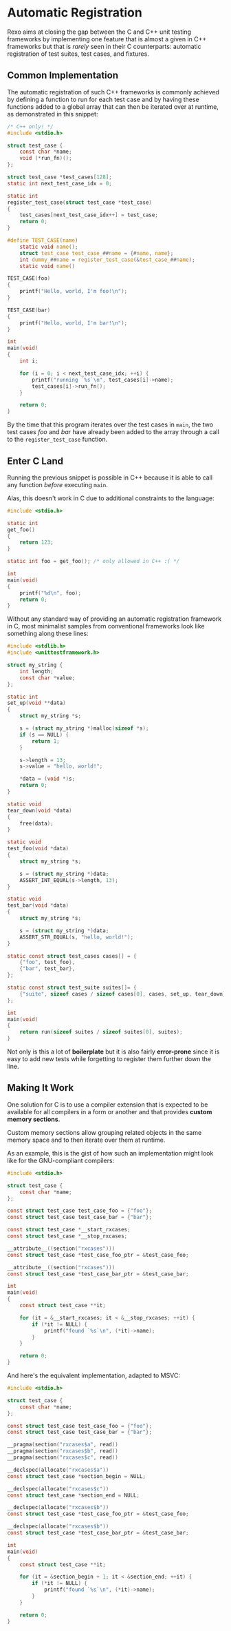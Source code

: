 Automatic Registration
======================

Rexo aims at closing the gap between the C and C++ unit testing frameworks by
implementing one feature that is almost a given in C++ frameworks but that is
_rarely_ seen in their C counterparts: automatic registration of test suites,
test cases, and fixtures.


## Common Implementation

The automatic registration of such C++ frameworks is commonly achieved by
defining a function to run for each test case and by having these functions
added to a global array that can then be iterated over at runtime,
as demonstrated in this snippet:

```c
/* C++ only! */
#include <stdio.h>

struct test_case {
    const char *name;
    void (*run_fn)();
};

struct test_case *test_cases[128];
static int next_test_case_idx = 0;

static int
register_test_case(struct test_case *test_case)
{
    test_cases[next_test_case_idx++] = test_case;
    return 0;
}

#define TEST_CASE(name)                                                        \
    static void name();                                                        \
    struct test_case test_case_##name = {#name, name};                         \
    int dummy_##name = register_test_case(&test_case_##name);                  \
    static void name()

TEST_CASE(foo)
{
    printf("Hello, world, I'm foo!\n");
}

TEST_CASE(bar)
{
    printf("Hello, world, I'm bar!\n");
}

int
main(void)
{
    int i;

    for (i = 0; i < next_test_case_idx; ++i) {
        printf("running `%s`\n", test_cases[i]->name);
        test_cases[i]->run_fn();
    }

    return 0;
}
```

By the time that this program iterates over the test cases in `main`,
the two test cases _foo_ and _bar_ have already been added to the array through
a call to the `register_test_case` function.


## Enter C Land

Running the previous snippet is possible in C++ because it is able to call any
function _before_ executing `main`.

Alas, this doesn't work in C due to additional constraints to the language:

```c
#include <stdio.h>

static int
get_foo()
{
    return 123;
}

static int foo = get_foo(); /* only allowed in C++ :( */

int
main(void)
{
    printf("%d\n", foo);
    return 0;
}
```


Without any standard way of providing an automatic registration framework in C,
most minimalist samples from conventional frameworks look like something along
these lines:


```c
#include <stdlib.h>
#include <unittestframework.h>

struct my_string {
    int length;
    const char *value;
};

static int
set_up(void **data)
{
    struct my_string *s;

    s = (struct my_string *)malloc(sizeof *s);
    if (s == NULL) {
        return 1;
    }

    s->length = 13;
    s->value = "hello, world!";

    *data = (void *)s;
    return 0;
}

static void
tear_down(void *data)
{
    free(data);
}

static void
test_foo(void *data)
{
    struct my_string *s;

    s = (struct my_string *)data;
    ASSERT_INT_EQUAL(s->length, 13);
}

static void
test_bar(void *data)
{
    struct my_string *s;

    s = (struct my_string *)data;
    ASSERT_STR_EQUAL(s, "hello, world!");
}

static const struct test_cases cases[] = {
    {"foo", test_foo},
    {"bar", test_bar},
};

static const struct test_suite suites[]= {
    {"suite", sizeof cases / sizeof cases[0], cases, set_up, tear_down},
};

int
main(void)
{
    return run(sizeof suites / sizeof suites[0], suites);
}
```

Not only is this a lot of **boilerplate** but it is also fairly **error-prone**
since it is easy to add new tests while forgetting to register them further down
the line.


## Making It Work

One solution for C is to use a compiler extension that is expected to be
available for all compilers in a form or another and that provides **custom
memory sections**.

Custom memory sections allow grouping related objects in the same memory space
and to then iterate over them at runtime.

As an example, this is the gist of how such an implementation might look like
for the GNU-compliant compilers:

```c
#include <stdio.h>

struct test_case {
    const char *name;
};

const struct test_case test_case_foo = {"foo"};
const struct test_case test_case_bar = {"bar"};

const struct test_case *__start_rxcases;
const struct test_case *__stop_rxcases;

__attribute__((section("rxcases")))
const struct test_case *test_case_foo_ptr = &test_case_foo;

__attribute__((section("rxcases")))
const struct test_case *test_case_bar_ptr = &test_case_bar;

int
main(void)
{
    const struct test_case **it;

    for (it = &__start_rxcases; it < &__stop_rxcases; ++it) {
        if (*it != NULL) {
            printf("found `%s`\n", (*it)->name);
        }
    }

    return 0;
}
```


And here's the equivalent implementation, adapted to MSVC:

```c
#include <stdio.h>

struct test_case {
    const char *name;
};

const struct test_case test_case_foo = {"foo"};
const struct test_case test_case_bar = {"bar"};

__pragma(section("rxcases$a", read))
__pragma(section("rxcases$b", read))
__pragma(section("rxcases$c", read))

__declspec(allocate("rxcases$a"))
const struct test_case *section_begin = NULL;

__declspec(allocate("rxcases$c"))
const struct test_case *section_end = NULL;

__declspec(allocate("rxcases$b"))
const struct test_case *test_case_foo_ptr = &test_case_foo;

__declspec(allocate("rxcases$b"))
const struct test_case *test_case_bar_ptr = &test_case_bar;

int
main(void)
{
    const struct test_case **it;

    for (it = &section_begin + 1; it < &section_end; ++it) {
        if (*it != NULL) {
            printf("found `%s`\n", (*it)->name);
        }
    }

    return 0;
}
```
